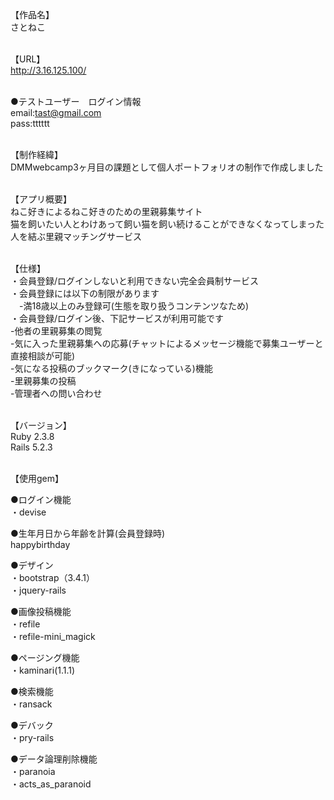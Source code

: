 【作品名】<br>
さとねこ<br><br>

【URL】<br>
http://3.16.125.100/<br><br>

●テストユーザー　ログイン情報<br>
email:tast@gmail.com<br>
pass:tttttt<br><br>

【制作経緯】<br>
DMMwebcamp3ヶ月目の課題として個人ポートフォリオの制作で作成しました<br><br>

【アプリ概要】<br>
ねこ好きによるねこ好きのための里親募集サイト<br>
猫を飼いたい人とわけあって飼い猫を飼い続けることができなくなってしまった人を結ぶ里親マッチングサービス<br><br>

【仕様】<br>
・会員登録/ログインしないと利用できない完全会員制サービス<br>
・会員登録には以下の制限があります<br>
　-満18歳以上のみ登録可(生態を取り扱うコンテンツなため)<br>
・会員登録/ログイン後、下記サービスが利用可能です<br>
 -他者の里親募集の閲覧<br>
 -気に入った里親募集への応募(チャットによるメッセージ機能で募集ユーザーと直接相談が可能)<br>
 -気になる投稿のブックマーク(きになっている)機能<br>
 -里親募集の投稿<br>
 -管理者への問い合わせ<br><br>
  
【バージョン】<br>
 Ruby 2.3.8<br>
 Rails 5.2.3<br><br>
  
【使用gem】<br>

●ログイン機能<br>
・devise<br>

●生年月日から年齢を計算(会員登録時)<br>
happybirthday<br>

●デザイン<br>
・bootstrap（3.4.1）<br>
・jquery-rails<br>

●画像投稿機能<br>
・refile<br>
・refile-mini_magick<br>

●ページング機能<br>
・kaminari(1.1.1)<br>

●検索機能<br>
・ransack<br>

●デバック<br>
・pry-rails<br>

●データ論理削除機能<br>
・paranoia<br>
・acts_as_paranoid
